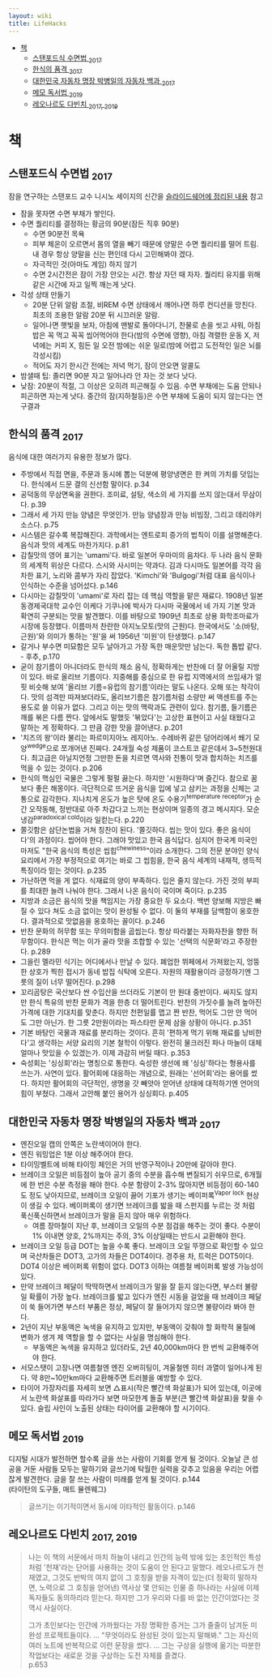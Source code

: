 ```yaml
---
layout: wiki 
title: LifeHacks
---
```


<!-- TOC -->

- [책](#책)
    - [스탠포드식 수면법 <sub>2017</sub>](#스탠포드식-수면법-2017)
    - [한식의 품격 <sub>2017</sub>](#한식의-품격-2017)
    - [대한민국 자동차 명장 박병일의 자동차 백과 <sub>2017</sub>](#대한민국-자동차-명장-박병일의-자동차-백과-2017)
    - [메모 독서법 <sub>2019</sub>](#메모-독서법-2019)
    - [레오나르도 다빈치 <sub>2017, 2019</sub>](#레오나르도-다빈치-2017-2019)

<!-- /TOC -->

# 책
## 스탠포드식 수면법 <sub>2017</sub>
잠을 연구하는 스탠포드 교수 니시노 세이지의 신간을 [슬라이드쉐어에 정리된 내용](https://www.slideshare.net/ssuser66edbf/ss-83634837) 참고
- 잠을 못자면 수면 부채가 쌓인다.
- 수면 퀄리티를 결정하는 황금의 90분(잠든 직후 90분)
    - 수면 90분전 목욕
    - 피부 체온이 오르면서 몸의 열을 빼기 때문에 양말은 수면 퀄리티를 떨어 트림. 내 경우 항상 양말을 신는 편인데 다시 고민해봐야 겠다.
    - 자극적인 것(아마도 게임) 하지 않기
    - 수면 2시간전은 잠이 가장 안오는 시간. 항상 자던 때 자자. 퀄리티 유지를 위해 같은 시간에 자고 일찍 깨는게 낫다.
- 각성 상태 만들기
    - 20분 단위 알람 조절, 비REM 수면 상태에서 깨어나면 하루 컨디션을 망친다. 최초의 조용한 알람 20분 뒤 시끄러운 알람.
    - 일어나면 햇빛을 보자, 아침에 맨발로 돌아다니기, 찬물로 손을 씻고 샤워, 아침밥은 꼭 먹고 꼭꼭 씹어먹어야 한다(밤의 수면에 영향), 아침 격렬한 운동 X, 저녁에는 커피 X, 힘든 일 오전 밤에는 쉬운 일로(밤에 어렵고 도전적인 일은 뇌를 각성시킴)
    - 적어도 자기 한시간 전에는 저녁 먹기, 잠이 안오면 알콜도
- 밤샐때 팁: 졸리면 90분 자고 일어나라 안 자는 것 보다 낫다.
- 낮잠: 20분이 적절, 그 이상은 오히려 피곤해질 수 있음. 수면 부채에는 도움 안되나 피곤하면 자는게 낫다. 중간의 잠(지하철등)은 수면 부채에 도움이 되지 않는다는 연구결과

## 한식의 품격 <sub>2017</sub>
음식에 대한 여러가지 유용한 정보가 많다.

- 주방에서 직접 면을, 주문과 동시에 뽑는 덕분에 평양냉면은 한 켜의 가치를 덧입는다. 한식에서 드문 결의 신선함 말이다. p.34
- 공덕동의 무삼면옥을 권한다. 조미료, 설탕, 색소의 세 가지를 쓰지 않는대서 무삼이다. p.39
- 그래서 세 가지 만능 양념은 무엇인가. 만능 양념장과 만능 비빔장, 그리고 데리야키 소스다. p.75
- 시스템은 갈수록 복잡해진다. 과학에서는 엔트로피 증가의 법칙이 이를 설명해준다. 음식과 맛의 세계도 마찬가지다. p.81
- 감칠맛의 영어 표기는 'umami'다. 바로 일본어 우마미의 음차다. 두 나라 음식 문화의 세계적 위상은 다르다. 스시와 사시미는 약과다. 김과 다시마도 일본어를 각각 음차한 표기, 노리와 콤부가 자리 잡았다. 'Kimchi'와 'Bulgogi'처럼 대표 음식이나 인식하는 수준을 넘어섰다. p.146
- 다시마는 감칠맛이 'umami'로 자리 잡는 데 핵심 역할을 맡은 재료다. 1908년 일본 동경제국대학 교수인 이케다 기쿠나에 박사가 다시마 국물에서 네 가지 기본 맛과 확연히 구분되는 맛을 발견했다. 이를 바탕으로 1909년 최초로 상용 화학조마료가 시장에 등장했다. 이름마저 찬란한 아지노모토(맛의 근원)다. 한국에서도 '소(바탕, 근원)'와 의미가 통하는 '원'을 써 1956년 '미원'이 탄생했다. p.147
- 갈거나 부수면 미묘함은 모두 날아가고 가장 독한 매운맛만 남는다. 독한 톱밥 같다. - 후추, p.170
- 굳이 참기름이 아니더라도 한식의 채소 음식, 정확하게는 반찬에 더 잘 어울릴 지방이 있다. 바로 올리브 기름이다. 지중해를 중심으로 한 유럽 지역에서의 쓰임새가 얼핏 비슷해 보여 '올리브 기름=유럽의 참기름'이라는 말도 나온다. 오해 또는 착각이다. 맛의 섬격만 따져보더라도, 올리브기름은 참기름처럼 소량만 써 액센트를 주는 용도로 쓸 이유가 없다. 그리고 이는 맛의 맥락과도 관련이 있다. 참기름, 들기름은 깨를 볶은 다름 짠다. 앞에서도 말했듯 '볶았다'는 고상한 표현이고 사실 태웠다고 말하는 게 정확하다. 그 만큼 강한 맛을 끌어낸다. p.201
- '치즈의 왕'이라 불리는 파르미지아노 레지아노. 수레바퀴 같은 덩어리에서 쐐기 모양<sup>wedge</sup>으로 쪼개어낸 진짜다. 24개월 숙성 제품이 코스트코 같은데서 3~5천원대다. 최고급은 아닐지언정 그만한 돈을 치르면 역사와 전통이 맛과 합치하는 치즈를 먹을 수 있는 것이다. p.206
- 한식의 핵심인 국물은 그렇게 펄펄 끓는다. 하지만 '시원하다'며 즐긴다. 참으로 꿈보다 좋은 해몽이다. 극단적으로 뜨거운 음식을 입에 넣고 삼키는 과정을 신체는 고통으로 감각한다. 지나치게 온도가 높은 탓에 온도 수용기<sup>temperature receptor</sup>가 순간 오작동해, 정반대로 아주 차갑다고 느끼는 현상이며 일종의 경고 메시지다. 모순냉감<sup>paradoxical cold</sup>이라 일컫는다. p.220
- 쫄깃함은 삼단논법을 거쳐 칭찬이 된다. '쫄깃하다. 씹는 맛이 있다. 좋은 음식이다'의 과정이다. 씹어야 한다. 그래야 맛있고 한국 음식답다. 심지어 한국계 미국인마저도 "한국 음식의 특성은 씹힙<sup>chewiness</sup>"이라 소개한다. 그의 전문 분야인 양식 요리에서 가장 부정적으로 여기는 바로 그 씹힘을, 한국 음식 세계의 내재적, 생득적 특징이라 믿는 것이다. p.235
- 가난하면 먹을 게 없다. 식재료의 양이 부족하다. 입은 줄지 않는다. 가진 것의 부피를 최대한 늘려 나눠야 한다. 그래서 나온 음식이 국이며 죽이다. p.235
- 지방과 소금은 음식의 맛을 책임지는 가장 중요한 두 요소다. 백번 양보해 지방은 빠질 수 있다 쳐도 소금 없이는 맛이 완성될 수 없다. 이 둘의 부재를 담백함이 옹호한다. 결과적으로 맛없음을 옹호하는 꼴이다. p.246
- 반찬 문화의 허무함 또는 무의미함을 곱씹는다. 항상 따라붙는 자화자찬을 향한 허무함이다. 한식은 먹는 이가 골라 맛을 조합할 수 있는 '선택의 식문화'라고 주장한다. p.289
- 그을린 멜라민 식기는 어디에서나 만날 수 있다. 폐업한 뷔페에서 가져왔는지, 엉뚱한 상호가 찍힌 접시가 동네 밥집 식탁에 오른다. 자원의 재활용이라 긍정하기엔 그릇의 질이 너무 떨어진다. p.298
- 꼬리곰탕은 국산보다 싼 수입산을 쓰더라도 기본이 만 원대 중반이다. 싸지도 않지만 한식 특유의 반찬 문화가 격을 한층 더 떨어트린다. 반찬의 가짓수를 늘려 높아진 가격에 대한 기대치를 맞춘다. 하지만 천편일률 맵고 짠 반찬, 먹어도 그만 안 먹어도 그만 아닌가. 한 그릇 2만원이라는 파스타만 문제 삼을 상황이 아니다. p.351
- 기본 바탕인 국물과 재료를 분리하는 것이다. 흔히 '편하게 먹기 위해 재료를 낭비한다'고 생각하는 서양 요리의 기본 철학이 이렇다. 완전히 물크러진 파나 마늘이 대체 얼마나 맛있을 수 있겠는가. 이제 과감히 버릴 때다. p.353
- 숙성회는 '싱싱회'라는 명칭으로 통한다. 숙성한 생선에 왜 '싱싱'하다는 형용사를 쓰는가. 사연이 있다. 활어회에 대응하는 개념으로, 원래는 '선어회'라는 용어를 썼다. 하지만 활어회의 극단적인, 생명을 갓 빼앗아 얻어낸 상태에 대적하기엔 언어의 힘이 부쳤다. 그래서 고안해 붙인 용어가 싱싱회다. p.405

## 대한민국 자동차 명장 박병일의 자동차 백과 <sub>2017</sub>
- 엔진오일 캡의 안쪽은 노란색이어야 한다.
- 엔진 워밍업은 1분 이상 해주어야 한다.
- 타이밍벨트에 비해 타이밍 체인은 거의 반영구적이나 20만에 갈아야 한다.
- 브레이크 오일은 비등점이 높아 공기 중의 수분을 흡수해 변질되기 쉬우므로, 6개월에 한 번은 수분 측정을 해야 한다. 수분 함량이 2-3% 많아지면 비등점이 60-140도 정도 낮아지므로, 브레이크 오일이 끓어 기포가 생기는 베이퍼록<sup>Vapor lock</sup> 현상이 생길 수 있다. 베이퍼록이 생기면 브레이크를 밟을 때 스펀지를 누르는 것 처럼 푹신푹신하면서 브레이크가 말을 듣지 않아 매우 위험하다.
    - 여름 장마철이 지난 후, 브레이크 오일의 수분 점검을 해주는 것이 좋다. 수분이 1% 이내면 양호, 2%까지는 주의, 3% 이상일때는 반드시 교환해야 한다.
- 브레이크 오일 등급 DOT는 높을 수록 좋다. 브레이크 오일 뚜껑으로 확인할 수 있으며 국산차들은 DOT3, 고가의 차들은 DOT4이다. 경주용 차, 트럭은 DOT5이다. DOT4 이상은 베이퍼록 위험이 없다. DOT3 이하는 여름철 베이퍼록 발생 가능성이 있다.
- 만약 브레이크 페달이 딱딱하면서 브레이크가 말을 잘 듣지 않는다면, 부스터 불량일 확률이 가장 높다. 브레이크를 밟고 있다가 엔진 시동을 걸었을 때 브레이크 페달이 쑥 들어가면 부스터 부품은 정상, 페달이 잘 들어가지 않으면 불량이라 봐야 한다.
- 2년이 지난 부동액은 녹색을 유지하고 있지만, 부동액이 갖춰야 할 화학적 물질에 변화가 생겨 제 역할을 할 수 없다는 사실을 명심해야 한다.
    - 부동액은 녹색을 유지하고 있더라도, 2년 40,000km마다 한 번씩 교환해주어야 한다.
- 서모스탯이 고장나면 여름철엔 엔진 오버히팅이, 겨울철엔 히터 과열이 일어나게 된다. 약 8만~10만km마다 교환해주면 트러블을 예방할 수 있다.
- 타이어 가장자리를 자세히 보면 △표시(작은 빨간색 화살표)가 되어 있는데, 이곳에서 노란색 화살표를 따라가다 보면 마모한계 돌출 부분(큰 빨간색 화살표)을 찾을 수 있다. 슬립 사인이 노출된 상태는 타이어를 교환해야 할 시기이다.

## 메모 독서법 <sub>2019</sub>
디지털 시대가 발전하면 할수록 글을 쓰는 사람이 기회를 얻게 될 것이다. 오늘날 큰 성공을 거둔 사람들 모두는 말하기와 글쓰기에 탁월한 실력을 갖추고 있음을 우리는 어렵잖게 발견한다. 글을 잘 쓰는 사람이 미래를 얻게 될 것이다. p.144  
(타이탄의 도구들, 매트 뮬렌웨그)

> 글쓰기는 이기적이면서 동시에 이타적인 활동이다. p.146

## 레오나르도 다빈치 <sub>2017, 2019</sub>
> 나는 이 책의 서문에서 마치 하늘이 내리고 인간의 능력 밖에 있는 초인적인 특성처럼 '천재'라는 단어를 사용하는 것이 도움이 안 된다고 말했다. 레오나르도가 천재였고, 그것도 반박의 여지 없이 그 호칭을 받을 자격이 있는(더 정확히 말하자면, 노력으로 그 호칭을 얻어낸) 역사상 몇 안되는 인물 중 하나라는 사실에 이제 독자들도 동의하리라 믿는다. 하지만 그가 우리와 다를 바 없는 인간이었다는 것 역시 사실이다.  
>
> 그가 초인보다는 인간에 가까웠다는 가장 명확한 증거는 그가 줄줄이 남겨둔 미완성 프로젝트들이다. ... "무엇이라도 완성된 것이 있는지 말해봐." 그는 자신의 여러 노트에 반복적으로 이런 문장을 썼다. ... 그는 구상을 실행에 옮기는 따분한 작업보다는 새로운 것을 구상하는 도전 자체를 즐겼다.  
p.653